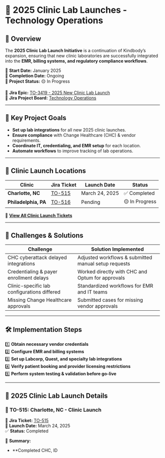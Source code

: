 # 🏥 2025 Clinic Lab Launches - Technology Operations

## 📌 Overview
The **2025 Clinic Lab Launch Initiative** is a continuation of Kindbody’s expansion, ensuring that new clinic laboratories are successfully integrated into the **EMR, billing systems, and regulatory compliance workflows**.

📅 **Start Date:** January 2025  
📅 **Completion Date:** Ongoing  
🎯 **Project Status:** 🟡 In Progress  

📂 **Jira Epic:** [TO-3419 - 2025 New Clinic Lab Launch](https://kindbody.atlassian.net/browse/TO-3419)  
📂 **Jira Project Board:** [Technology Operations](https://kindbody.atlassian.net/secure/BrowseProject.jspa?id=10043)  

---

## 🔹 **Key Project Goals**
- **Set up lab integrations** for all new 2025 clinic launches.  
- **Ensure compliance** with Change Healthcare (CHC) & vendor requirements.  
- **Coordinate IT, credentialing, and EMR setup** for each location.  
- **Automate workflows** to improve tracking of lab operations.  

---

## 🏥 **Clinic Launch Locations**
| **Clinic** | **Jira Ticket** | **Launch Date** | **Status** |
|-----------|---------------|--------------|-------------|
| **Charlotte, NC** | [TO-515](https://kindbody.atlassian.net/browse/TO-515) | March 24, 2025 | ✅ Completed |
| **Philadelphia, PA** | [TO-516](https://kindbody.atlassian.net/browse/TO-516) | Pending | 🟡 In Progress |

📂 **[View All Clinic Launch Tickets](https://github.com/SoloBows/Technical-Documentation/tree/main/Jira-Projects/Technology-Operations/Clinic-Lab-Launches-2025)**  

---

## 🔎 **Challenges & Solutions**
| **Challenge** | **Solution Implemented** |
|--------------|--------------------------|
| CHC cyberattack delayed integrations | Adjusted workflows & submitted manual setup requests |
| Credentialing & payer enrollment delays | Worked directly with CHC and Optum for approvals |
| Clinic-specific lab configurations differed | Standardized workflows for EMR and IT teams |
| Missing Change Healthcare approvals | Submitted cases for missing vendor approvals |

---

## 🛠 **Implementation Steps**
1️⃣ **Obtain necessary vendor credentials**  
2️⃣ **Configure EMR and billing systems**  
3️⃣ **Set up Labcorp, Quest, and specialty lab integrations**  
4️⃣ **Verify patient booking and provider licensing restrictions**  
5️⃣ **Perform system testing & validation before go-live**  

---

## 📜 **2025 Clinic Lab Launch Details**
### **🔹 TO-515: Charlotte, NC - Clinic Launch**
📂 **Jira Ticket:** [TO-515](https://kindbody.atlassian.net/browse/TO-515)  
📅 **Launch Date:** March 24, 2025  
✅ **Status:** Completed  

📌 **Summary:**  
- **Completed CHC, ID
